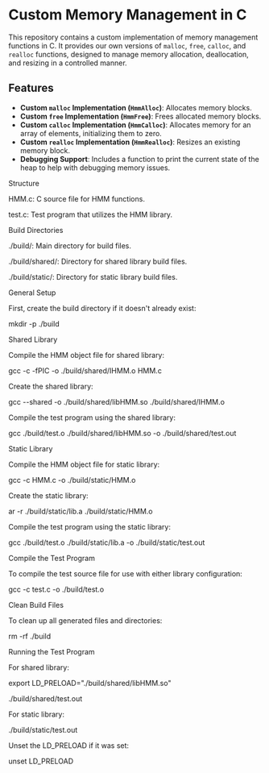 # Custom Memory Management in C

This repository contains a custom implementation of memory management functions in C. It provides our own versions of `malloc`, `free`, `calloc`, and `realloc` functions, designed to manage memory allocation, deallocation, and resizing in a controlled manner.

## Features

- **Custom `malloc` Implementation (`HmmAlloc`)**: Allocates memory blocks.
- **Custom `free` Implementation (`HmmFree`)**: Frees allocated memory blocks.
- **Custom `calloc` Implementation (`HmmCalloc`)**: Allocates memory for an array of elements, initializing them to zero.
- **Custom `realloc` Implementation (`HmmRealloc`)**: Resizes an existing memory block.
- **Debugging Support**: Includes a function to print the current state of the heap to help with debugging memory issues.

Structure

  HMM.c: C source file for HMM functions.

  test.c: Test program that utilizes the HMM library.

Build Directories

  ./build/: Main directory for build files.

  ./build/shared/: Directory for shared library build files.

  ./build/static/: Directory for static library build files.

General Setup

First, create the build directory if it doesn't already exist:

mkdir -p ./build

Shared Library

Compile the HMM object file for shared library:

gcc -c -fPIC -o ./build/shared/IHMM.o HMM.c

Create the shared library:

gcc --shared -o ./build/shared/libHMM.so ./build/shared/IHMM.o

Compile the test program using the shared library:

gcc ./build/test.o ./build/shared/libHMM.so -o ./build/shared/test.out

Static Library

Compile the HMM object file for static library:

gcc -c HMM.c -o ./build/static/HMM.o

Create the static library:

ar -r ./build/static/lib.a ./build/static/HMM.o

Compile the test program using the static library:

gcc ./build/test.o ./build/static/lib.a -o ./build/static/test.out

Compile the Test Program

To compile the test source file for use with either library configuration:

gcc -c test.c -o ./build/test.o

Clean Build Files

  To clean up all generated files and directories:
  
  rm -rf ./build

Running the Test Program

  For shared library:
  
  export LD_PRELOAD="./build/shared/libHMM.so"
  
  ./build/shared/test.out

  For static library:
  
  ./build/static/test.out

Unset the LD_PRELOAD if it was set:

unset LD_PRELOAD
